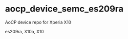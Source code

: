 aocp_device_semc_es209ra
========================

AoCP device repo for Xperia X10

es209ra, X10a, X10
